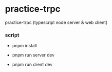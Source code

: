# practice-trpc
practice-trpc (typescript node server &amp; web client)


### script

- pnpm install

- pnpm run server dev
- pnpm run client dev
